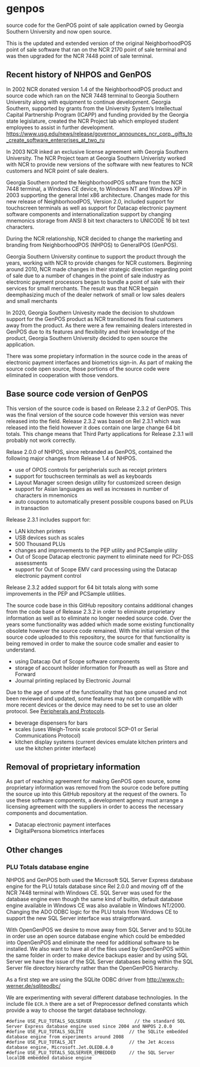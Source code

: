 # genpos
source code for the GenPOS point of sale application owned by Georgia Southern University and now open source.

This is the updated and extended version of the original NeighborhoodPOS point of sale software that ran on
the NCR 2170 point of sale terminal and was then upgraded for the NCR 7448 point of sale terminal.

## Recent history of NHPOS and GenPOS

In 2002 NCR donated version 1.4 of the NeighborhoodPOS product and source code which ran on the NCR 7448 terminal
to Georgia Southern University along with equipment to continue development. Georgia Southern, supported by grants from the
University System’s Intellectual Capital Partnership Program (ICAPP)
and funding provided by the Georgia state legislature, created the NCR Project lab which employed student
employees to assist in further development.
https://www.usg.edu/news/release/governor_announces_ncr_corp._gifts_to_create_software_enterprises_at_two_ru

In 2003 NCR inked an exclusive license agreement with Georgia Southern University. The NCR Project team at Georgia
Southern Univeristy worked with NCR to provide new versions of the software with new features to NCR customers and
NCR point of sale dealers.

Georgia Southern ported the NeighborhoodPOS software from the NCR 7448 terminal, a Windows CE device, to
Windows NT and Windows XP in 2003 supporting the general Intel x86 architecture. Changes made for this new
release of NeighborhoodPOS, Version 2.0, included support for touchscreen terminals as well as support for
Datacap electronic payment software components and internationalization support by changing mnemonics storage
from ANSI 8 bit text characters to UNICODE 16 bit text characters.

During the NCR relationship, NCR decided to change the marketing and branding from
NeighborhoodPOS (NHPOS) to GeneralPOS (GenPOS).

Georgia Southern University continue to support the product through the years, working with NCR to provide
changes for NCR customers. Beginning around 2010, NCR made changes in their strategic direction regarding point of
sale due to a number of changes in the point of sale industry as electronic payment processors began to bundle
a point of sale with their services for small merchants. The result was that NCR begain deemphasizing much of
the dealer network of small or low sales dealers and small merchants 

In 2020, Georgia Southern Univesity made the decision to shutdown support for the GenPOS product as NCR transitioned its
final customers away from the product. As there were a few remaining dealers interested in GenPOS due to its features
and flexibility and their knowledge of the product, Georgia Southern University decided to open source the application.

There was some propietary information in the source code in the areas of electronic payment interfaces and biometrics
sign-in. As part of making the source code open source, those portions of the source code were eliminated in cooperation
with those vendors.

## Base source code version of GenPOS

This version of the source code is based on Release 2.3.2 of GenPOS. This was the final version of the source code however
this version was never released into the field. Release 2.3.2 was based on Rel 2.3.1 which was released into the field
however it does contain one large change 64 bit totals. This change means that Third Party applications for Release 2.3.1
will probably not work correctly.

Relase 2.0.0 of NHPOS, since rebranded as GenPOS, contained the following major changes from Release 1.4 of NHPOS.

  - use of OPOS controls for peripherials such as receipt printers
  - support for touchscreen terminals as well as keyboards
  - Layout Manager screen design utility for customized screen design
  - support for Asian languages as well as increases in number of characters in mnemonics
  - auto coupons to automatically present possible coupons based on PLUs in transaction

Release 2.3.1 includes support for:

  - LAN kitchen printers
  - USB devices such as scales
  - 500 Thousand PLUs
  - changes and improvements to the PEP utility and PCSample utility
  - Out of Scope Datacap electronic payment to eliminate need for PCI-DSS assessments
  - support for Out of Scope EMV card processing using the Datacap electronic payment control
 
 Release 2.3.2 added support for 64 bit totals along with some improvements in the PEP and PCSample utilities.
 
 The source code base in this GitHub repository contains additional changes from the code base of Release 2.3.2
 in order to eliminate proprietary information as well as to eliminate no longer needed source code. Over the years
 some functionality was added which made some existing functionality obsolete however the source code remained. With
 the initial version of the source code uploaded to this repository, the source for that functionality is being
 removed in order to make the source code smaller and easier to understand.
 
  - using Datacap Out of Scope software components
  - storage of account holder information for Preauth as well as Store and Forward
  - Journal printing replaced by Electronic Journal
  
  Due to the age of some of the functionality that has gone unused and not been reviewed and updated, some features
  may not be compatible with more recent devices or the device may need to be set to use an older protocol. See [Peripherals and Protocols](https://github.com/opengenpos/genpos/wiki/Peripherals-and-Protocols).
  
   - beverage dispensers for bars
   - scales (uses Weigh-Tronix scale protocol SCP-01 or Serial Communications Protocol)
   - kitchen display systems (current devices emulate kitchen printers and use the kitchen printer interface)
 
 ## Removal of proprietary information

As part of reaching agreement for making GenPOS open source, some proprietary information was removed from the
source code before putting the source up into this GitHub repository at the request of the owners. To use
these software components, a development agency must arrange a licensing agreement with the suppliers in
order to access the necessary components and documentation.
  - Datacap electronic payment interfaces
  - DigitalPersona biometrics interfaces
  
## Other changes

### PLU Totals database engine

NHPOS and GenPOS both used the Microsoft SQL Server Express database engine for the PLU totals database
since Rel 2.0.0 and moving off of the NCR 7448 terminal with Windows CE. SQL Server was used for the
database engine even though the same kind of builtin, default database engine available in Windows CE was
also available in Windows NT/2000. Changing the ADO ODBC logic for the PLU totals from Windows CE to
support the new SQL Server interface was straigntforward.

With OpenGenPOS we desire to move away from SQL Server and to SQLite in order use an open source database engine
which could be embedded into OpenGenPOS and eliminate the need for additional software to be installed. We also
want to have all of the files used by OpenGenPOS within the same folder in order to make device backups easier
and by using SQL Server we have the issue of the SQL Server databases being within the SQL Server file directory
hierarchy rather than the OpenGenPOS hierarchy.

As a first step we are using the SQLite ODBC driver from http://www.ch-werner.de/sqliteodbc/

We are experimenting with several different database technologies. In the include file `ECR.h` there are a
set of Preprocessor defined constants which provide a way to choose the target database technology.

    #define USE_PLU_TOTALS_SQLSERVER                // the standard SQL Server Express database engine used since 2004 and NHPOS 2.0.0
    #define USE_PLU_TOTALS_SQLITE                 // the SQLite embedded database engine from experiments around 2008
    #define USE_PLU_TOTALS_JET                    // the Jet Access database engine, Microsoft.Jet.OLEDB.4.0
    #define USE_PLU_TOTALS_SQLSERVER_EMBEDDED     // the SQL Server localDB embedded database engine


